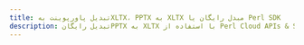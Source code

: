 ---title: تبدیل پاورپوینت بهXLTX، PPTX به XLTX مبدل رایگان یا Perl SDKdescription: تبدیل رایگانPPTX به XLTX با استفاده از Perl Cloud APIs & SDK. همچنین اسناد Microsoft PowerPoint را در Cloud ایجاد، ویرایش و رندر کنید.---
